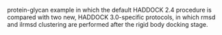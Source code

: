 protein-glycan example in which the default HADDOCK 2.4 procedure is compared with two new, HADDOCK 3.0-specific protocols, in which rmsd and ilrmsd clustering are performed after the rigid body docking stage.
